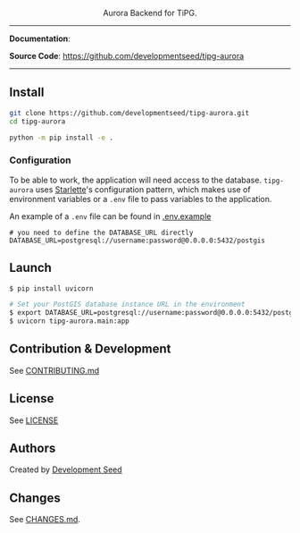 
<p align="center">
  <p align="center">Aurora Backend for TiPG.</p>
</p>

---

**Documentation**:

**Source Code**: <a href="https://github.com/developmentseed/tipg-aurora" target="_blank">https://github.com/developmentseed/tipg-aurora</a>

---


## Install

```bash
git clone https://github.com/developmentseed/tipg-aurora.git
cd tipg-aurora

python -m pip install -e .
```

### Configuration

To be able to work, the application will need access to the database. `tipg-aurora` uses [Starlette](https://www.starlette.io/config/)'s configuration pattern, which makes use of environment variables or a `.env` file to pass variables to the application.

An example of a `.env` file can be found in [.env.example](https://github.com/developmentseed/tipg-aurora/blob/main/.env.example)

```
# you need to define the DATABASE_URL directly
DATABASE_URL=postgresql://username:password@0.0.0.0:5432/postgis
```

## Launch

```bash
$ pip install uvicorn

# Set your PostGIS database instance URL in the environment
$ export DATABASE_URL=postgresql://username:password@0.0.0.0:5432/postgis
$ uvicorn tipg-aurora.main:app
```

## Contribution & Development

See [CONTRIBUTING.md](https://github.com/developmentseed/tipg-aurora/blob/main/CONTRIBUTING.md)

## License

See [LICENSE](https://github.com/developmentseed/tipg-aurora/blob/main/LICENSE)

## Authors

Created by [Development Seed](<http://developmentseed.org>)

## Changes

See [CHANGES.md](https://github.com/developmentseed/tipg-aurora/blob/main/CHANGES.md).

